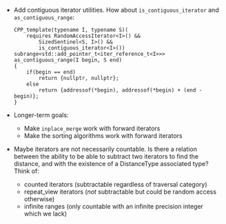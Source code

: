 * Add contiguous iterator utilities. How about `is_contiguous_iterator` and `as_contiguous_range`:

    ```
    CPP_template(typename I, typename S)(
        requires RandomAccessIterator<I>() &&
            SizedSentinel<S, I>() &&
            is_contiguous_iterator<I>())
    subrange<std::add_pointer_t<iter_reference_t<I>>>
    as_contiguous_range(I begin, S end)
    {
        if(begin == end)
            return {nullptr, nullptr};
        else
            return {addressof(*begin), addressof(*begin) + (end - begin)};
    }
    ```
* Longer-term goals:
  - Make `inplace_merge` work with forward iterators
  - Make the sorting algorithms work with forward iterators

* Maybe iterators are not necessarily countable. Is there a relation between
  the ability to be able to subtract two iterators to find the distance, and
  with the existence of a DistanceType associated type? Think of:
  - counted iterators (subtractable regardless of traversal category)
  - repeat_view iterators (*not* subtractable but could be random access otherwise)
  - infinite ranges (only countable with an infinite precision integer which we lack)
